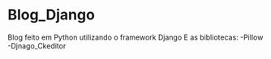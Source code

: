 # Blog_Django
Blog feito em Python utilizando o framework Django
E as bibliotecas:
-Pillow
-Djnago_Ckeditor
